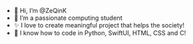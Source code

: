 - 👋 Hi, I’m @ZeQinK
- 👀 I’m a passionate computing student
- ✨ I love to create meaningful project that helps the society! 
- 🌱 I know how to code in Python, SwiftUI, HTML, CSS and C! 

<!---
ZeQinK/ZeQinK is a ✨ special ✨ repository because its `README.md` (this file) appears on your GitHub profile.
You can click the Preview link to take a look at your changes.
--->
